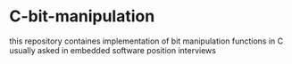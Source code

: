 # C-bit-manipulation
this repository containes implementation of bit manipulation functions in C usually asked in embedded software position interviews 